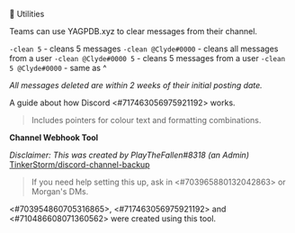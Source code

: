 🔧 Utilities

Teams can use YAGPDB.xyz to clear messages from their channel.

`-clean 5` - cleans 5 messages
`-clean @Clyde#0000` - cleans all messages from a user
`-clean @Clyde#0000 5` - cleans 5 messages from a user
`-clean 5 @Clyde#0000` - same as ^

*All messages deleted are within 2 weeks of their initial posting date.*

A guide about how Discord <#717463056975921192> works.
> Includes pointers for colour text and formatting combinations.

**Channel Webhook Tool**

*Disclaimer: This was created by PlayTheFallen#8318 (an Admin)*
[TinkerStorm/discord-channel-backup](https://github.com/TinkerStorm/discord-channel-backup)
> If you need help setting this up, ask in <#703965880132042863> or Morgan's DMs.

<#703954860705316865>, <#717463056975921192> and <#710486608071360562> were created using this tool.